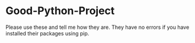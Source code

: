# Good-Python-Project
Please use these and tell me how they are. They have no errors if you have installed their packages using pip.
